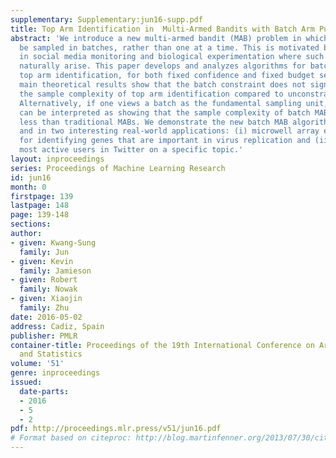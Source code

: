 ```yaml
---
supplementary: Supplementary:jun16-supp.pdf
title: Top Arm Identification in  Multi-Armed Bandits with Batch Arm Pulls
abstract: 'We introduce a new multi-armed bandit (MAB) problem in which arms must
  be sampled in batches, rather than one at a time. This is motivated by applications
  in social media monitoring and biological experimentation where such batch constraints
  naturally arise. This paper develops and analyzes algorithms for batch MABs and
  top arm identification, for both fixed confidence and fixed budget settings. Our
  main theoretical results show that the batch constraint does not significantly affect
  the sample complexity of top arm identification compared to unconstrained MAB algorithms.
  Alternatively, if one views a batch as the fundamental sampling unit, then the results
  can be interpreted as showing that the sample complexity of batch MABs can be significantly
  less than traditional MABs. We demonstrate the new batch MAB algorithms with simulations
  and in two interesting real-world applications: (i) microwell array experiments
  for identifying genes that are important in virus replication and (ii) finding the
  most active users in Twitter on a specific topic.'
layout: inproceedings
series: Proceedings of Machine Learning Research
id: jun16
month: 0
firstpage: 139
lastpage: 148
page: 139-148
sections: 
author:
- given: Kwang-Sung
  family: Jun
- given: Kevin
  family: Jamieson
- given: Robert
  family: Nowak
- given: Xiaojin
  family: Zhu
date: 2016-05-02
address: Cadiz, Spain
publisher: PMLR
container-title: Proceedings of the 19th International Conference on Artificial Intelligence
  and Statistics
volume: '51'
genre: inproceedings
issued:
  date-parts:
  - 2016
  - 5
  - 2
pdf: http://proceedings.mlr.press/v51/jun16.pdf
# Format based on citeproc: http://blog.martinfenner.org/2013/07/30/citeproc-yaml-for-bibliographies/
---
```

